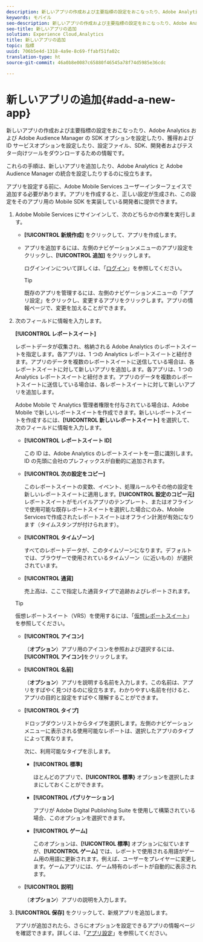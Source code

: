 ```yaml
---
description: 新しいアプリの作成および主要指標の設定をおこなったり、Adobe Analytics および Adobe Audience Manager の SDK オプションを設定したり、獲得および ID サービスオプションを設定したり、設定ファイル、SDK、開発者およびテスター向けツールをダウンローするための情報です。
keywords: モバイル
seo-description: 新しいアプリの作成および主要指標の設定をおこなったり、Adobe Analytics および Adobe Audience Manager の SDK オプションを設定したり、獲得および ID サービスオプションを設定したり、設定ファイル、SDK、開発者およびテスター向けツールをダウンローするための情報です。
seo-title: 新しいアプリの追加
solution: Experience Cloud,Analytics
title: 新しいアプリの追加
topic: 指標
uuid: 706b5e4d-1318-4a9e-8c69-ffabf51fa02c
translation-type: ht
source-git-commit: 46a0b8e0087c65880f46545a78f74d5985e36cdc

---
```



# 新しいアプリの追加{#add-a-new-app}

新しいアプリの作成および主要指標の設定をおこなったり、Adobe Analytics および Adobe Audience Manager の SDK オプションを設定したり、獲得および ID サービスオプションを設定したり、設定ファイル、SDK、開発者およびテスター向けツールをダウンローするための情報です。

これらの手順は、新しいアプリを追加したり、Adobe Analytics と Adobe Audience Manager の統合を設定したりするのに役立ちます。

アプリを設定する前に、Adobe Mobile Services ユーザーインターフェイスで追加する必要があります。アプリを作成すると、正しい設定が生成され、この設定をそのアプリ用の Mobile SDK を実装している開発者に提供できます。

1. Adobe Mobile Services にサインインして、次のどちらかの作業を実行します。

   * **[!UICONTROL 新規作成]** をクリックして、アプリを作成します。
   * アプリを追加するには、左側のナビゲーションメニューのアプリ設定をクリックし、**[!UICONTROL 追加]** をクリックします。

      ログインインについて詳しくは、「[ログイン](/help/using/gs/gs-signin.md)」を参照してください。

      >[!TIP]
      >
      >既存のアプリを管理するには、左側のナビゲーションメニューの「アプリ設定」をクリックし、変更するアプリをクリックします。アプリの情報ページで、変更を加えることができます。

1. 次のフィールドに情報を入力します。

   **[!UICONTROL レポートスイート]**

   レポートデータが収集され、格納される Adobe Analytics のレポートスイートを指定します。各アプリは、1 つの Analytics レポートスイートと紐付きます。アプリのデータを複数のレポートスイートに送信している場合は、各レポートスイートに対して新しいアプリを追加します。各アプリは、1 つの Analytics レポートスイートと紐付きます。アプリのデータを複数のレポートスイートに送信している場合は、各レポートスイートに対して新しいアプリを追加します。

   Adobe Mobile で Analytics 管理者権限を付与されている場合は、Adobe Mobile で新しいレポートスイートを作成できます。新しいレポートスイートを作成するには、**[!UICONTROL 新しいレポートスイート]** を選択して、次のフィールドに情報を入力します。

   * **[!UICONTROL レポートスイート ID]**

      この ID は、Adobe Analytics のレポートスイートを一意に識別します。ID の先頭に会社のプレフィックスが自動的に追加されます。

   * **[!UICONTROL 次の設定をコピー]**

      このレポートスイートの変数、イベント、処理ルールやその他の設定を新しいレポートスイートに適用します。**[!UICONTROL 設定のコピー元]**&#x200B;レポートスイートがモバイルアプリのテンプレート、またはオフラインで使用可能な既存レポートスイートを選択した場合にのみ、Mobile Servicesで作成されたレポートスイートはオフライン計測が有効になります（タイムスタンプが付けられます）。

   * **[!UICONTROL タイムゾーン]**

      すべてのレポートデータが、このタイムゾーンになります。デフォルトでは、ブラウザーで使用されているタイムゾーン（に近いもの）が選択されています。

   * **[!UICONTROL 通貨]**

      売上高は、ここで指定した通貨タイプで追跡およびレポートされます。
   >[!TIP]
   >
   >仮想レポートスイート（VRS）を使用するには、「[仮想レポートスイート](/help/using/manage-apps/c-mob-vrs.md)」を参照してください。

   * **[!UICONTROL アイコン]**

      （**オプション**）アプリ用のアイコンを参照および選択するには、**[!UICONTROL アイコン]**&#x200B;をクリックします。

   * **[!UICONTROL 名前]**

      （**オプション**）アプリを説明する名前を入力します。この名前は、アプリをすばやく見つけるのに役立ちます。わかりやすい名前を付けると、アプリの目的と設定をすばやく理解することができます。

   * **[!UICONTROL タイプ]**

      ドロップダウンリストからタイプを選択します。左側のナビゲーションメニューに表示される使用可能なレポートは、選択したアプリのタイプによって異なります。

      次に、利用可能なタイプを示します。

      * **[!UICONTROL 標準]**

         ほとんどのアプリで、**[!UICONTROL 標準}** オプションを選択したままにしておくことができます。

      * **[!UICONTROL パブリケーション]**

         アプリが Adobe Digital Publishing Suite を使用して構築されている場合、このオプションを選択できます。

      * **[!UICONTROL ゲーム]**

         このオプションは、**[!UICONTROL 標準]** オプションに似ていますが、**[!UICONTROL ゲーム]** では、レポートで使用される用語がゲーム用の用語に更新されます。例えば、ユーザーをプレイヤーに変更します。ゲームアプリには、ゲーム特有のレポートが自動的に表示されます。
   * **[!UICONTROL 説明]**

      （**オプション**）アプリの説明を入力します。



1. **[!UICONTROL 保存]** をクリックして、新規アプリを追加します。

   アプリが追加されたら、さらにオプションを設定できるアプリの情報ページを確認できます。詳しくは、「[アプリ設定](/help/using/c-manage-app-settings/c-manage-app-settings.md)」を参照してください。
